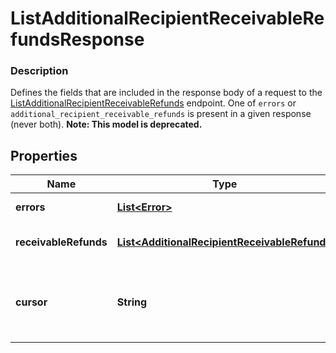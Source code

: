
# ListAdditionalRecipientReceivableRefundsResponse

### Description

Defines the fields that are included in the response body of a request to the [ListAdditionalRecipientReceivableRefunds](#endpoint-listadditionalrecipientreceivablerefunds) endpoint.  One of `errors` or `additional_recipient_receivable_refunds` is present in a given response (never both).
**Note: This model is deprecated.**

## Properties
Name | Type | Description | Notes
------------ | ------------- | ------------- | -------------
**errors** | [**List&lt;Error&gt;**](Error.md) | Any errors that occurred during the request. |  [optional]
**receivableRefunds** | [**List&lt;AdditionalRecipientReceivableRefund&gt;**](AdditionalRecipientReceivableRefund.md) | An array of AdditionalRecipientReceivableRefunds that match your query. |  [optional]
**cursor** | **String** | A pagination cursor for retrieving the next set of results, if any remain. Provide this value as the &#x60;cursor&#x60; parameter in a subsequent request to this endpoint.  See [Paginating results](#paginatingresults) for more information. |  [optional]



